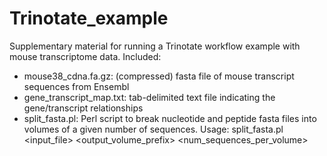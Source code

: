 # Trinotate_example

Supplementary material for running a Trinotate workflow example with mouse transcriptome data. 
Included:
- mouse38_cdna.fa.gz: (compressed) fasta file of mouse transcript sequences from Ensembl
- gene_transcript_map.txt: tab-delimited text file indicating the gene/transcript relationships
- split_fasta.pl: Perl script to break nucleotide and peptide fasta files into volumes of a given number of sequences. 
    Usage: split_fasta.pl \<input_file\> \<output_volume_prefix\> \<num_sequences_per_volume\>


